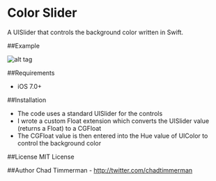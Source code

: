 Color Slider
==============

A UISlider that controls the background color written in Swift.

##Example
 
![alt tag](http://i.imgur.com/2Sr5Q70.gif)

##Requirements
* iOS 7.0+

##Installation
* The code uses a standard UISlider for the controls
* I wrote a custom Float extension which converts the UISlider value (returns a Float) to a CGFloat
* The CGFloat value is then entered into the Hue value of UIColor to control the background color

##License 
MIT License

##Author
Chad Timmerman - http://twitter.com/chadtimmerman
